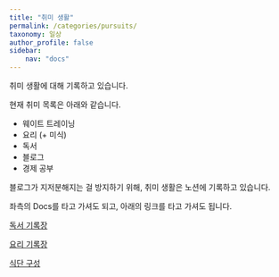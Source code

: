 ```yaml
---
title: "취미 생활"
permalink: /categories/pursuits/
taxonomy: 일상
author_profile: false
sidebar:
    nav: "docs"
---
```


취미 생활에 대해 기록하고 있습니다.

현재 취미 목록은 아래와 같습니다.

- 웨이트 트레이닝
- 요리 (+ 미식)
- 독서
- 블로그
- 경제 공부

블로그가 지저분해지는 걸 방지하기 위해, 취미 생활은 노션에 기록하고 있습니다.

좌측의 Docs를 타고 가셔도 되고, 아래의 링크를 타고 가셔도 됩니다.

[독서 기록장](https://www.notion.so/ae8835e9dde745109f8ab6d939ac529f)

[요리 기록장](https://www.notion.so/9811b1355fb344fca44b199fef747fb0)

[식단 구성](https://www.notion.so/9da5a01fe5fe43dd9afb3736031f6e9b)
